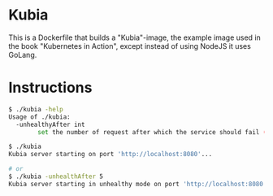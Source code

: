 # Kubia

This is a Dockerfile that builds a "Kubia"-image, the example image used in the book "Kubernetes in Action", except instead of using NodeJS it uses GoLang.

# Instructions

```bash
$ ./kubia -help
Usage of ./kubia:
  -unhealthyAfter int
        set the number of request after which the service should fail (returning 500 httpcode)

$ ./kubia
Kubia server starting on port 'http://localhost:8080'...

# or
$ ./kubia -unhealthAfter 5
Kubia server starting in unhealthy mode on port 'http://localhost:8080'...
```
